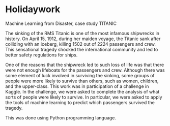 # Holidaywork
Machine Learning from Disaster, case study TITANIC

The sinking of the RMS Titanic is one of the most infamous shipwrecks in history.  On April 15, 1912, during her maiden voyage, the Titanic sank after colliding with an iceberg, killing 1502 out of 2224 passengers and crew. This sensational tragedy shocked the international community and led to better safety regulations for ships.

One of the reasons that the shipwreck led to such loss of life was that there were not enough lifeboats for the passengers and crew. Although there was some element of luck involved in surviving the sinking, some groups of people were more likely to survive than others, such as women, children, and the upper-class.
This work was in participation of a challenge in Kaggle.
In the challenge, we were asked to complete the analysis of what sorts of people were likely to survive. In particular, we were asked to apply the tools of machine learning to predict which passengers survived the tragedy.

This was done using Python programming language.
